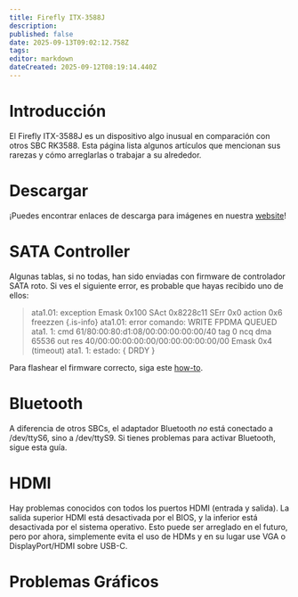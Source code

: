 ```yaml
---
title: Firefly ITX-3588J
description:
published: false
date: 2025-09-13T09:02:12.758Z
tags:
editor: markdown
dateCreated: 2025-09-12T08:19:14.440Z
---
```


# Introducción

El Firefly ITX-3588J es un dispositivo algo inusual en comparación con otros SBC RK3588. Esta página lista algunos artículos que mencionan sus rarezas y cómo arreglarlas o trabajar a su alrededor.

# Descargar

¡Puedes encontrar enlaces de descarga para imágenes en nuestra [website](https://bredos.org/download.html)!

# SATA Controller

Algunas tablas, si no todas, han sido enviadas con firmware de controlador SATA roto.
Si ves el siguiente error, es probable que hayas recibido uno de ellos:

> ata1.01: exception Emask 0x100 SAct 0x8228c11 SErr 0x0 action 0x6 freezzen
> {.is-info}
> ata1.01: error comando: WRITE FPDMA QUEUED
> ata1. 1: cmd 61/80:00:80:d1:08/00:00:00:00:00/40 tag 0 ncq dma 65536 out
> res 40/00:00:00:00:00/00:00:00:00:00/00 Emask 0x4 (timeout)
> ata1. 1: estado: { DRDY }

Para flashear el firmware correcto, siga este [how-to](/en/itx-3588j/sata-firmware-fix).

# Bluetooth

A diferencia de otros SBCs, el adaptador Bluetooth _no_ está conectado a /dev/ttyS6, sino a /dev/ttyS9. Si tienes problemas para activar Bluetooth, sigue esta guía.

# HDMI

Hay problemas conocidos con todos los puertos HDMI (entrada y salida). La salida superior HDMI está desactivada por el BIOS, y la inferior está desactivada por el sistema operativo. Esto puede ser arreglado en el futuro, pero por ahora, simplemente evita el uso de HDMs y en su lugar use VGA o DisplayPort/HDMI sobre USB-C.

# Problemas Gráficos
